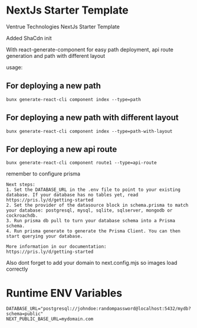 # NextJs Starter Template
 Ventrue Technologies NextJs Starter Template
 
 Added ShaCdn init


 With react-generate-component for easy path deployment, api route generation and path with different layout

 usage:
 
 For deploying a new path
 -----------------------------------------------------
```
bunx generate-react-cli component index --type=path
```
 For deploying a new path with different layout
 -----------------------------------------------------
```
bunx generate-react-cli component index --type=path-with-layout
```
 
 For deploying a new api route
 -----------------------------------------------------
```
bunx generate-react-cli component route1 --type=api-route
```
remember to configure prisma
 ```
 Next steps:
1. Set the DATABASE_URL in the .env file to point to your existing database. If your database has no tables yet, read https://pris.ly/d/getting-started
2. Set the provider of the datasource block in schema.prisma to match your database: postgresql, mysql, sqlite, sqlserver, mongodb or cockroachdb.
3. Run prisma db pull to turn your database schema into a Prisma schema.
4. Run prisma generate to generate the Prisma Client. You can then start querying your database.

More information in our documentation:
https://pris.ly/d/getting-started
 ```

Also dont forget to add your domain to next.config.mjs so images load correctly

# Runtime ENV Variables

```properties
DATABASE_URL="postgresql://johndoe:randompassword@localhost:5432/mydb?schema=public"
NEXT_PUBLIC_BASE_URL=mydomain.com
```